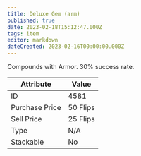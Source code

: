 ```yaml
---
title: Deluxe Gem (arm)
published: true
date: 2023-02-18T15:12:47.000Z
tags: item
editor: markdown
dateCreated: 2023-02-16T00:00:00.000Z
---
```


Compounds with Armor. 30% success rate.

|Attribute|Value|
|-|-|
|ID|4581|
|Purchase Price|50 Flips|
|Sell Price|25 Flips|
|Type|N/A|
|Stackable|No|

